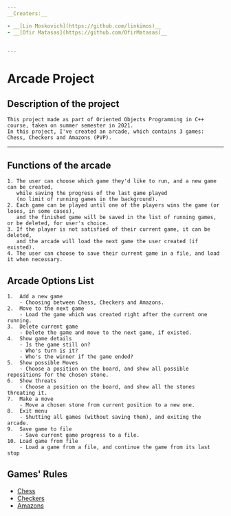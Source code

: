 ```yaml
---
__Creaters:__

- __[Lin Moskovich](https://github.com/linkimos)__
- __[Ofir Matasas](https://github.com/OfirMatasas)__


---
```


# Arcade Project

## Description of the project
    This project made as part of Oriented Objects Programming in C++ 
    course, taken on summer semester in 2021.
    In this project, I've created an arcade, which contains 3 games: 
    Chess, Checkers and Amazons (PVP).
___
## Functions of the arcade
    1. The user can choose which game they'd like to run, and a new game can be created,
       while saving the progress of the last game played
       (no limit of running games in the background).
    2. Each game can be played until one of the players wins the game (or loses, in some cases),
       and the finished game will be saved in the list of running games, or be deleted, for user's choice.
    3. If the player is not satisfied of their current game, it can be deleted,
       and the arcade will load the next game the user created (if existed).
    4. The user can choose to save their current game in a file, and load it when necessary.

## Arcade Options List

    1.  Add a new game
        - Choosing between Chess, Checkers and Amazons.
    2.  Move to the next game
        - Load the game which was created right after the current one running.
    3.  Delete current game
        - Delete the game and move to the next game, if existed.
    4.  Show game details
        - Is the game still on?
        - Who's turn is it?
        - Who's the winner if the game ended?
    5.  Show possible Moves
        - Choose a position on the board, and show all possible repositions for the chosen stone.
    6.  Show threats
        - Choose a position on the board, and show all the stones threating it.
    7.  Make a move
        - Move a chosen stone from current position to a new one.
    8.  Exit menu
        - Shutting all games (without saving them), and exiting the arcade.
    9.  Save game to file
        - Save current game progress to a file.
    10. Load game from file
        - Load a game from a file, and continue the game from its last stop

## Games' Rules

+ [Chess](https://en.wikipedia.org/wiki/Rules_of_chess)
+ [Checkers](https://en.wikipedia.org/wiki/English_draughts)
+ [Amazons](https://en.wikipedia.org/wiki/Game_of_the_Amazons)
